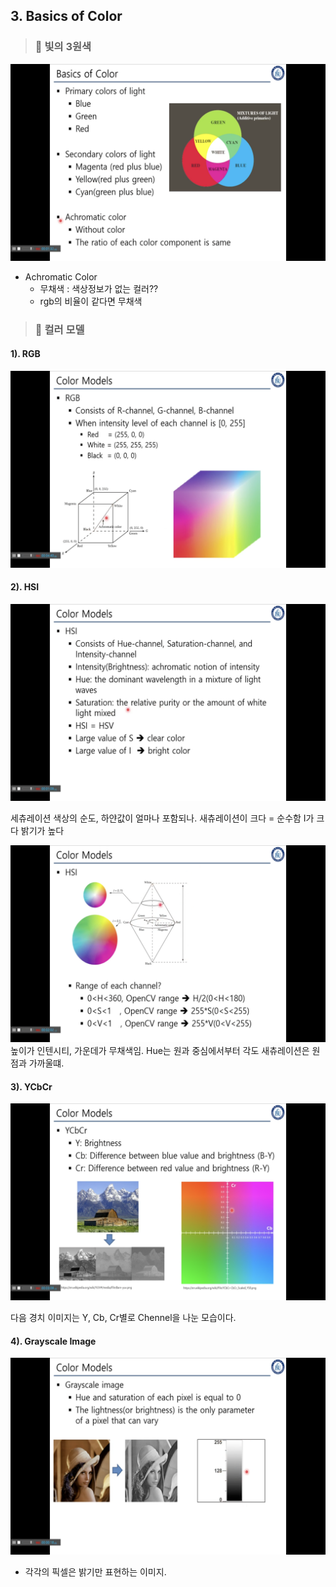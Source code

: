 ## 3. Basics of Color

> ### 📄 빛의 3원색

![](image/2025-03-08-16-55-33.png)

* Achromatic Color
  * 무채색 : 색상정보가 없는 컬러??
  * rgb의 비율이 같다면 무채색

> ### 📄 컬러 모델

#### 1). RGB

![](image/2025-03-08-16-58-27.png)

#### 2). HSI

![](image/2025-03-08-16-59-20.png)

세츄레이션 색상의 순도, 하얀값이 얼마나 포함되나.
새츄레이션이 크다 = 순수함
I가 크다 밝기가 높다

![](image/2025-03-08-17-00-03.png)
높이가 인텐시티,
가운데가 무채색임.
Hue는 원과 중심에서부터 각도
새츄레이션은 원점과 가까울떄.

#### 3). YCbCr

![](image/2025-03-08-17-03-53.png)

다음 경치 이미지는
Y, Cb, Cr별로 Chennel을 나눈 모습이다.

#### 4). Grayscale Image

![](image/2025-03-08-17-04-44.png)
* 각각의 픽셀은 밝기만 표현하는 이미지.

